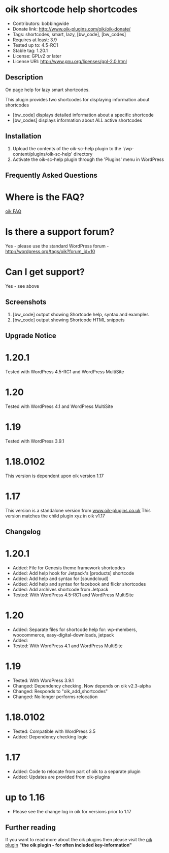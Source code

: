 # oik shortcode help shortcodes 
* Contributors: bobbingwide
* Donate link: http://www.oik-plugins.com/oik/oik-donate/
* Tags: shortcodes, smart, lazy, [bw_code], [bw_codes]
* Requires at least: 3.9
* Tested up to: 4.5-RC1
* Stable tag: 1.20.1
* License: GPLv2 or later
* License URI: http://www.gnu.org/licenses/gpl-2.0.html

## Description 
On page help for lazy smart shortcodes.

This plugin provides two shortcodes for displaying information about shortcodes
* [bw_code] displays detailed information about a specific shortcode
* [bw_codes] displays information about ALL active shortcodes

## Installation 
1. Upload the contents of the oik-sc-help plugin to the `/wp-content/plugins/oik-sc-help' directory
1. Activate the oik-sc-help plugin through the 'Plugins' menu in WordPress

## Frequently Asked Questions 
# Where is the FAQ? 
[oik FAQ](http://www.oik-plugins.com/oik/oik-faq)

# Is there a support forum? 
Yes - please use the standard WordPress forum - http://wordpress.org/tags/oik?forum_id=10

# Can I get support? 
Yes - see above

## Screenshots 
1. [bw_code] output showing Shortcode help, syntax and examples
2. [bw_code] output showing Shortcode HTML snippets

## Upgrade Notice 
# 1.20.1 
Tested with WordPress 4.5-RC1 and WordPress MultiSite

# 1.20 
Tested with WordPress 4.1 and WordPress MultiSite

# 1.19 
Tested with WordPress 3.9.1

# 1.18.0102 
This version is dependent upon oik version 1.17

# 1.17 
This version is a standalone version from www.oik-plugins.co.uk
This version matches the child plugin xyz in oik v1.17

## Changelog 
# 1.20.1 
* Added: File for Genesis theme framework shortcodes
* Added: Add help hook for Jetpack's [products] shortcode
* Added: Add help and syntax for [soundcloud]
* Added: Add help and syntax for facebook and flickr shortcodes
* Added: Add archives shortcode from Jetpack
* Tested: With WordPress 4.5-RC1 and WordPress MultiSite

# 1.20 
* Added: Separate files for shortcode help for: wp-members, woocommerce, easy-digital-downloads, jetpack
* Added:
* Tested: With WordPress 4.1 and WordPress MultiSite

# 1.19 
* Tested: With WordPress 3.9.1
* Changed: Dependency checking. Now depends on oik v2.3-alpha
* Changed: Responds to "oik_add_shortcodes"
* Changed: No longer performs relocation

# 1.18.0102 
* Tested: Compatible with WordPress 3.5
* Added: Dependency checking logic

# 1.17 
* Added: Code to relocate from part of oik to a separate plugin
* Added: Updates are provided from oik-plugins

# up to 1.16 
* Please see the change log in oik for versions prior to 1.17

## Further reading 
If you want to read more about the oik plugins then please visit the
[oik plugin](http://www.oik-plugins.com/oik)
**"the oik plugin - for often included key-information"**

